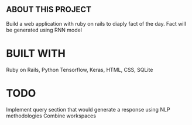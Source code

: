 ## ABOUT THIS PROJECT
Build a web application with ruby on rails to diaply fact of the day. Fact will be generated using RNN model

# BUILT WITH
Ruby on Rails, Python Tensorflow, Keras, HTML, CSS, SQLite

# TODO
Implement query section that would generate a response using NLP methodologies
Combine workspaces